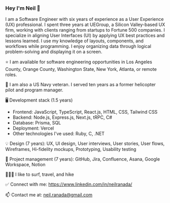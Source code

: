 ### Hey I'm Neil 👋
 
I am a Software Engineer with six years of experience as a User Experience (UX) professional. I spent three years at UEGroup, a Silicon
Valley-based UX firm, working with clients ranging from startups to Fortune 500 companies. I specialize in aligning User Interfaces (UI) by
applying UX best practices and lessons learned. I use my knowledge of layouts, components, and workflows while programming. I enjoy organizing data through logical problem-solving and displaying it on a screen. 

⭐️ I am available for software engineering opportunities in Los Angeles County, Orange County, Washington State, New York, Atlanta, or remote roles.

🚁 I am also a US Navy veteran. I served ten years as a former helicopter pilot and program manager.

🖥 Development stack (1.5 years)
- Frontend: JavaScript, TypeScript, React.js, HTML, CSS, Tailwind CSS
- Backend: Node.js, Express.js, Next.js, tRPC, C#
- Database: Prisma, SQL
- Deployment: Vercel
- Other technologies I've used: Ruby, C, .NET

💡 Design (7 years): UX, UI design, User interviews, User stories, User flows, Wireframes, Hi-fidelity mockups, Prototyping, Usability testing

🚀 Project management (7 years): GitHub, Jira, Confluence, Asana, Google Workspace, Notion 

🏄🏻‍♂️ I like to surf, travel, and hike

✅ Connect with me: https://www.linkedin.com/in/neilranada/

📫 Contact me at: neil.ranada@gmail.com
